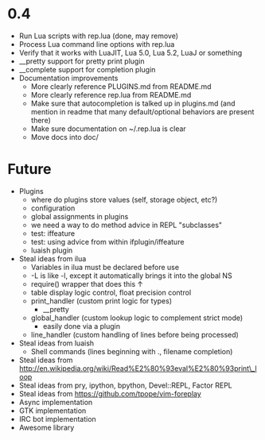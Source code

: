 0.4
===

  * Run Lua scripts with rep.lua (done, may remove)
  * Process Lua command line options with rep.lua
  * Verify that it works with LuaJIT, Lua 5.0, Lua 5.2, LuaJ or something
  * __pretty support for pretty print plugin
  * __complete support for completion plugin
  * Documentation improvements
    * More clearly reference PLUGINS.md from README.md
    * More clearly reference rep.lua from README.md
    * Make sure that autocompletion is talked up in plugins.md (and mention in readme that many default/optional behaviors are present there)
    * Make sure documentation on ~/.rep.lua is clear
    * Move docs into doc/

Future
======

  * Plugins
    * where do plugins store values (self, storage object, etc?)
    * configuration
    * global assignments in plugins
    * we need a way to do method advice in REPL "subclasses"
    * test: iffeature
    * test: using advice from within ifplugin/iffeature
    * luaish plugin
  * Steal ideas from ilua
    * Variables in ilua must be declared before use
    * -L is like -l, except it automatically brings it into the global NS
    * require() wrapper that does this ↑
    * table display logic control, float precision control
    * print\_handler (custom print logic for types)
      * \_\_pretty
    * global\_handler (custom lookup logic to complement strict mode)
      * easily done via a plugin
    * line\_handler (custom handling of lines before being processed)
  * Steal ideas from luaish
    * Shell commands (lines beginning with ., filename completion)
  * Steal ideas from http://en.wikipedia.org/wiki/Read%E2%80%93eval%E2%80%93print\_loop
  * Steal ideas from pry, ipython, bpython, Devel::REPL, Factor REPL
  * Steal ideas from https://github.com/tpope/vim-foreplay
  * Async implementation
  * GTK implementation
  * IRC bot implementation
  * Awesome library
